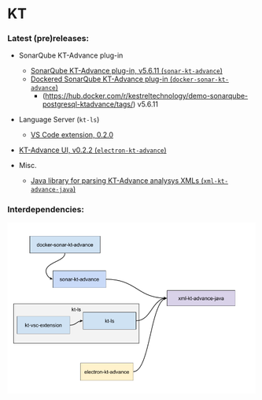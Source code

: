 # KT


### Latest (pre)releases:
- SonarQube KT-Advance plug-in
  - [SonarQube KT-Advance plug-in, v5.6.11 (`sonar-kt-advance`) ](https://github.com/kestreltechnology/sonar-kt-advance/releases/tag/5.6.11)
  - [Dockered SonarQube KT-Advance plug-in (`docker-sonar-kt-advance`) ](https://github.com/kestreltechnology/docker-sonar-kt-advance/tree/2018-dev) 
    - (https://hub.docker.com/r/kestreltechnology/demo-sonarqube-postgresql-ktadvance/tags/) v5.6.11
- Language Server (`kt-ls`)
  - [VS Code extension, 0.2.0](https://github.com/compartia/kt-ls/releases/tag/0.2.0)
  
- [KT-Advance UI, v0.2.2 (`electron-kt-advance`) ](https://github.com/compartia/electron-kt-advance/releases/tag/v0.2.2-alpha)

- Misc.
  - [Java library for parsing  KT-Advance analysys XMLs (`xml-kt-advance-java`) ](https://github.com/compartia/xml-kt-advance-java/releases/tag/2.4.2)

### Interdependencies:

![Summary](/docs/KT.png)
